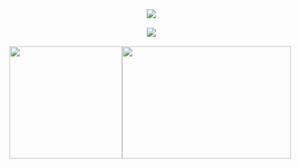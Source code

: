 <div align="center">
    <picture align="center">
        <source media="(prefers-color-scheme: dark)" srcset="https://gist.githubusercontent.com/KysawaJR/9f6cd21c0caee003a704e308fb9bc1bb/raw/397fa2ea6260a9061d261bb92626a9cfd0ee253a/readme-white.svg">
        <img src="https://gist.githubusercontent.com/KysawaJR/59b01a2f8e80988330a8a6f7aee5c162/raw/43cd4459d30a766352d0eb58e181c853f6748217/readme-black.svg">
    </picture>
</div>
<br>
<div align="center">
    <a href="#" alt="Linkedin" target="_blank">
        <img src="https://img.shields.io/badge/-Linkedin-0e76a8?style=flat-square&logo=Linkedin&logoColor=white&link=https://www.linkedin.com/in/kysawa-junior/">
    </a>
</div>
<br>

<div style="display: flex; flex-direction: row;" align="center">
    <img height=200 src="https://github-readme-stats.vercel.app/api?username=KysawaJR&theme=default&show_icons=true">
    <img width=300 height=200 src="https://github-readme-stats.vercel.app/api/top-langs/?username=KysawaJR&hide=html&layout=compact=true&theme=default">
</div>
